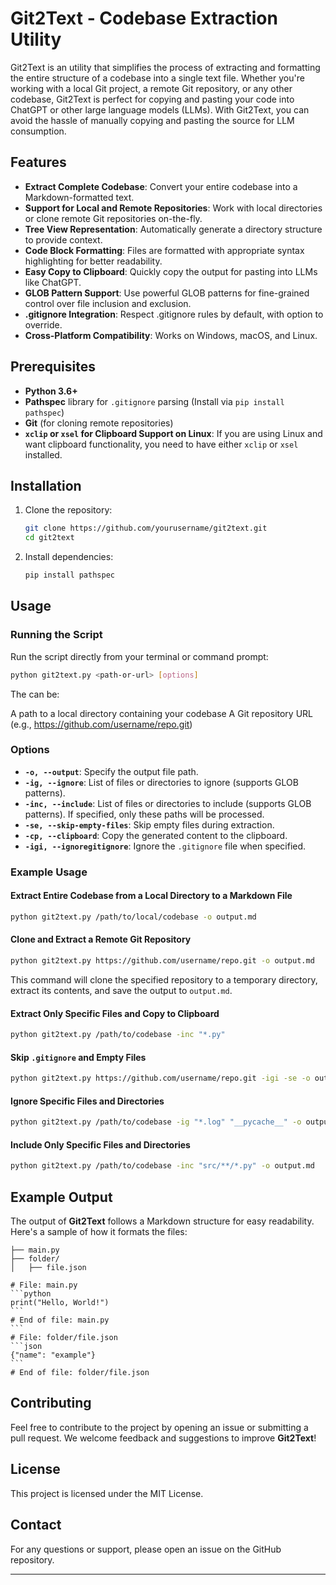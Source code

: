 # Git2Text - Codebase Extraction Utility

Git2Text is an utility that simplifies the process of extracting and formatting the entire structure of a codebase into a single text file. Whether you're working with a local Git project, a remote Git repository, or any other codebase, Git2Text is perfect for copying and pasting your code into ChatGPT or other large language models (LLMs). With Git2Text, you can avoid the hassle of manually copying and pasting the source for LLM consumption.

## Features

- **Extract Complete Codebase**: Convert your entire codebase into a Markdown-formatted text.
- **Support for Local and Remote Repositories**: Work with local directories or clone remote Git repositories on-the-fly.
- **Tree View Representation**: Automatically generate a directory structure to provide context.
- **Code Block Formatting**: Files are formatted with appropriate syntax highlighting for better readability.
- **Easy Copy to Clipboard**: Quickly copy the output for pasting into LLMs like ChatGPT.
- **GLOB Pattern Support**: Use powerful GLOB patterns for fine-grained control over file inclusion and exclusion.
- **.gitignore Integration**: Respect .gitignore rules by default, with option to override.
- **Cross-Platform Compatibility**: Works on Windows, macOS, and Linux.
  
## Prerequisites

- **Python 3.6+**
- **Pathspec** library for `.gitignore` parsing (Install via `pip install pathspec`)
- **Git** (for cloning remote repositories)
- **`xclip` or `xsel` for Clipboard Support on Linux**: If you are using Linux and want clipboard functionality, you need to have either `xclip` or `xsel` installed.


## Installation

1. Clone the repository:
   ```bash
   git clone https://github.com/yourusername/git2text.git
   cd git2text
   ```
2. Install dependencies:
   ```bash
   pip install pathspec
   ```

## Usage

### Running the Script

Run the script directly from your terminal or command prompt:

```bash
python git2text.py <path-or-url> [options]
```

The <path-or-url> can be:

A path to a local directory containing your codebase
A Git repository URL (e.g., https://github.com/username/repo.git)

### Options

- **`-o, --output`**: Specify the output file path.
- **`-ig, --ignore`**: List of files or directories to ignore (supports GLOB patterns).
- **`-inc, --include`**: List of files or directories to include (supports GLOB patterns). If specified, only these paths will be processed.
- **`-se, --skip-empty-files`**: Skip empty files during extraction.
- **`-cp, --clipboard`**: Copy the generated content to the clipboard.
- **`-igi, --ignoregitignore`**: Ignore the `.gitignore` file when specified.

### Example Usage

#### Extract Entire Codebase from a Local Directory to a Markdown File

```bash
python git2text.py /path/to/local/codebase -o output.md
```

#### Clone and Extract a Remote Git Repository

```bash
python git2text.py https://github.com/username/repo.git -o output.md
```

This command will clone the specified repository to a temporary directory, extract its contents, and save the output to `output.md`.

#### Extract Only Specific Files and Copy to Clipboard

```bash
python git2text.py /path/to/codebase -inc "*.py"
```

#### Skip `.gitignore` and Empty Files

```bash
python git2text.py https://github.com/username/repo.git -igi -se -o output.md
```

#### Ignore Specific Files and Directories

```bash
python git2text.py /path/to/codebase -ig "*.log" "__pycache__" -o output.md
```

#### Include Only Specific Files and Directories

```bash
python git2text.py /path/to/codebase -inc "src/**/*.py" -o output.md
```

## Example Output

The output of **Git2Text** follows a Markdown structure for easy readability. Here's a sample of how it formats the files:
````
├── main.py
├── folder/
│   ├── file.json

# File: main.py
```python
print("Hello, World!")
```
# End of file: main.py
```
# File: folder/file.json
```json
{"name": "example"}  
```
# End of file: folder/file.json
````

## Contributing

Feel free to contribute to the project by opening an issue or submitting a pull request. We welcome feedback and suggestions to improve **Git2Text**!

## License

This project is licensed under the MIT License.

## Contact

For any questions or support, please open an issue on the GitHub repository.

---


